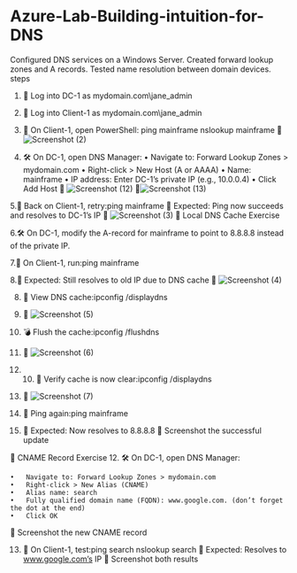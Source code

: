 # Azure-Lab-Building-intuition-for-DNS
Configured DNS services on a Windows Server. Created forward lookup zones and A records. Tested name resolution between domain devices.
steps

1.	🔐 Log into DC-1 as mydomain.com\jane_admin

2.	🔐 Log into Client-1 as mydomain.com\jane_admin

3.	🧪 On Client-1, open PowerShell:
 ping mainframe
nslookup mainframe
📸 ![Screenshot (2)](https://github.com/user-attachments/assets/1fb562fc-6505-42c5-ba00-ea4e02b892f7)


4.	🛠️ On DC-1, open DNS Manager:
	•	Navigate to: Forward Lookup Zones > mydomain.com
	•	Right-click > New Host (A or AAAA)
	•	Name: mainframe
	•	IP address: Enter DC-1’s private IP (e.g., 10.0.0.4)
	•	Click Add Host
📸 ![Screenshot (12)](https://github.com/user-attachments/assets/d2d3d6d8-1db9-41a4-a2b4-bbb88aaedba0)
📸![Screenshot (13)](https://github.com/user-attachments/assets/1dc28816-cc48-406d-bb5d-6f9bf3fce038)

5.🧪 Back on Client-1, retry:ping mainframe
   🔸 Expected: Ping now succeeds and resolves to DC-1’s IP
📸 ![Screenshot (3)](https://github.com/user-attachments/assets/0413d39e-8ab4-4a73-99b5-97a433f17c4c)
🧠 Local DNS Cache Exercise

6.🛠️ On DC-1, modify the A-record for mainframe to point to 8.8.8.8 instead of the private IP.

7.🧪 On Client-1, run:ping mainframe

8.🔸 Expected: Still resolves to old IP due to DNS cache
📸 ![Screenshot (4)](https://github.com/user-attachments/assets/5f9f6d20-2a01-4106-8d8c-b2fe65884842)


8.	🧾 View DNS cache:ipconfig /displaydns

9.	📸 ![Screenshot (5)](https://github.com/user-attachments/assets/00eec8b8-da95-446f-af6e-bd99c067943e)


9.	💣 Flush the cache:ipconfig /flushdns

10.	📸 ![Screenshot (6)](https://github.com/user-attachments/assets/a4311cd1-26c9-4acd-b1ef-25d381bf5652)

11.	10.	🧾 Verify cache is now clear:ipconfig /displaydns

11.	📸 ![Screenshot (7)](https://github.com/user-attachments/assets/59543420-4980-4edf-b6be-1f3c33674126)

11.	🧪 Ping again:ping mainframe

12.	🔸 Expected: Now resolves to 8.8.8.8
📸 Screenshot the successful update

🔁 CNAME Record Exercise
12.	🛠️ On DC-1, open DNS Manager:

	•	Navigate to: Forward Lookup Zones > mydomain.com
	•	Right-click > New Alias (CNAME)
	•	Alias name: search
	•	Fully qualified domain name (FQDN): www.google.com. (don’t forget the dot at the end)
	•	Click OK

📸 Screenshot the new CNAME record

13.	🧪 On Client-1, test:ping search
nslookup search
🔸 Expected: Resolves to www.google.com’s IP
📸 Screenshot both results

